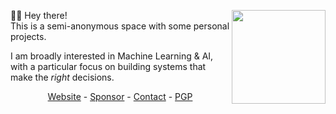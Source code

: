 <a href="https://github.com/sponsors/WhiteNoiseDev/"><img align="right" height="150px" src="https://github-readme-stats.vercel.app/api?username=WhiteNoiseDev&hide_rank=true&include_all_commits=true&count_private=true&show_icons=true&custom_title=GitHub%20Stats&theme=dark&line_height =50&title_color=58a6ff&icon_color=58a6ff&text_color=58a6ff&bg_color=0D1117&hide_border=true&disable_animations=true"/></a>

🙋‍♂️ Hey there!  
This is a semi-anonymous space with some personal projects.  

I am broadly interested in Machine Learning & AI, with a particular focus on building systems that make the *right* decisions. 

<p align=center><a href="https://whitenoise.dev">Website</a> - <a href="https://whitenoise.dev/sponsor">Sponsor</a> - <a href="https://whitenoise.dev/contact">Contact</a> - <a href="https://whitenoise.dev/wnd.asc">PGP</a></p>
